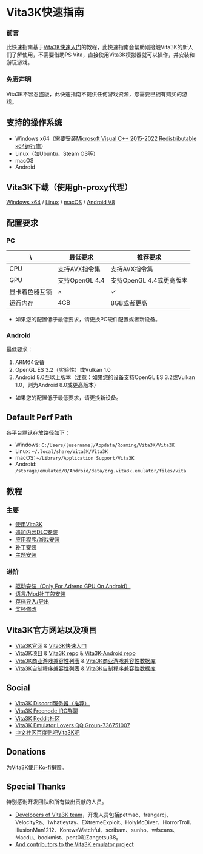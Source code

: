 # Vita3K快速指南

### 前言
此快速指南基于[Vita3K快速入门](https://vita3k.org/quickstart)的教程，此快速指南会帮助刚接触Vita3K的新人们了解使用，不需要借助PS Vita，直接使用Vita3K模拟器就可以操作，并安装和游玩游戏。

### 免责声明
Vita3K不容忍盗版，此快速指南不提供任何游戏资源，您需要已拥有购买的游戏。

## 支持的操作系统
- Windows x64（需要安装[Microsoft Visual C++ 2015-2022 Redistributable x64运行库](https://aka.ms/vs/17/release/vc_redist.x64.exe)）
- Linux（如Ubuntu、Steam OS等）
- macOS
- Android

## Vita3K下载（使用gh-proxy代理）
[Windows x64](https://gh-proxy.com/github.com/Vita3K/Vita3K/releases/download/continuous/windows-latest.zip) / 
[Linux](https://gh-proxy.com/github.com/Vita3K/Vita3K/releases/download/continuous/ubuntu-latest.zip) / 
[macOS](https://gh-proxy.com/github.com/Vita3K/Vita3K/releases/download/continuous/macos-latest.dmg) /
[Android V8](https://gh-proxy.com/github.com/Vita3K/Vita3K-Android/releases/download/v8/vita3k-android-release-8.apk)

## 配置要求
### PC

\ | 最低要求 | 推荐要求 
--- | --- | --- 
CPU | 支持AVX指令集 | 支持AVX指令集 
GPU | 支持OpenGL 4.4 | 支持OpenGL 4.4或更高版本 
显卡着色器互锁 | × | ✓ 
运行内存 | 4GB | 8GB或者更高 

- 如果您的配置低于最低要求，请更换PC硬件配置或者新设备。

### Android
最低要求：
1. ARM64设备
2. OpenGL ES 3.2（实验性）或Vulkan 1.0
3. Android 8.0至以上版本（注意：如果您的设备支持OpenGL ES 3.2或Vulkan 1.0，则为Android 8.0或更高版本）

- 如果您的配置低于最低要求，请更换新设备。

## Default Perf Path
各平台默认存放路径如下：
- Windows: `C:/Users/[username]/Appdata/Roaming/Vita3K/Vita3K`
- Linux: `~/.local/share/Vita3K/Vita3K`
- macOS: `~/Library/Application Support/Vita3K`
- Android: `/storage/emulated/0/Android/data/org.vita3k.emulator/files/vita`

## 教程
### 主要
- [使用Vita3K](http://croden1999.github.io/Vita3K-quick-guide/README_USE_VITA3K)  
- [追加内容DLC安装](http://croden1999.github.io/Vita3K-quick-guide/README_ADDCONT)
- [应用程序/游戏安装](http://croden1999.github.io/Vita3K-quick-guide/README_APP)
- [补丁安装](http://croden1999.github.io/Vita3K-quick-guide/README_PATCH)
- [主题安装](http://croden1999.github.io/Vita3K-quick-guide/README_THEME)

### 进阶
- [驱动安装（Only For Adreno GPU On Android）](http://croden1999.github.io/Vita3K-quick-guide/README_DRIVER)
- [语言/Mod补丁包安装](http://croden1999.github.io/Vita3K-quick-guide/README_REPATCH)
- [存档导入/导出](http://croden1999.github.io/Vita3K-quick-guide/README_SAVEDATA)
- [奖杯修改](http://croden1999.github.io/Vita3K-quick-guide/README_TROPHY)

## Vita3K官方网站以及项目
- [Vita3K官网](https://vita3k.org) & [Vita3K快速入门](https://vita3k.org/quickstart)
- [Vita3K项目](https://github.com/Vita3K) & [Vita3K repo](https://github.com/Vita3K/Vita3K) & [Vita3K-Android repo](https://github.com/Vita3K/Vita3K-Android)
- [Vita3K商业游戏兼容性列表](https://vita3k.org/compatibility) & [Vita3K商业游戏兼容性数据库](https://github.com/Vita3K/compatibility/issues)
- [Vita3K自制程序兼容性列表](https://vita3k.org/compatibility-homebrew) & [Vita3K自制程序兼容性数据库](https://github.com/Vita3K/homebrew-compatibility/issues)

## Social
- [Vita3K Discord服务器（推荐）](https://discord.gg/MaWhJVH)
- [Vita3K Freenode IRC群聊](https://webchat.freenode.net/?channels=%23vita3k)
- [Vita3K Reddit社区](https://www.reddit.com/r/vita3k)
- [Vita3K Emulator Lovers QQ Group-736751007](https://jq.qq.com/?_wv=1027&k=cg1vogjK)
- [中文社区百度贴吧Vita3K吧](https://tieba.baidu.com/f?kw=vita3k&fr=index)

## Donations
为Vita3K使用[Ko-fi](https://ko-fi.com/vita3k)捐赠。

## Special Thanks
特别感谢开发团队和所有做出贡献的人员。
- [Developers of Vita3K team](https://github.com/Vita3K)，开发人员包括petmac、frangarcj、VelocityRa、1whatleytay、EXtremeExploit、HolyMcDiver、HorrorTroll、IllusionMan1212、KorewaWatchful、scribam、sunho、wfscans、Macdu、bookmist、pent0和Zangetsu38。
- [And contributors to the Vita3K emulator project](https://github.com/Vita3K/Vita3K/graphs/contributors)
